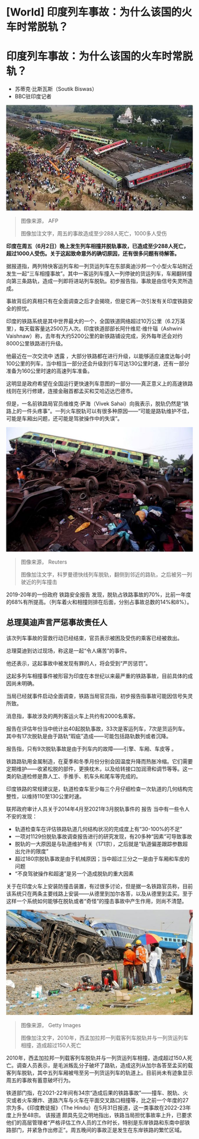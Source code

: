 # [World] 印度列车事故：为什么该国的火车时常脱轨？

#  印度列车事故：为什么该国的火车时常脱轨？

  * 苏蒂克·比斯瓦斯（Soutik Biswas） 
  * BBC驻印度记者 


![This screen grab made from AFPTV video footage taken on June 3, 2023 shows people gathering at the accident site of a three-train collision near Balasore, about 200 km \(125miles\) from the state capital Bhubaneswar in the eastern state of Odisha.](_129977184_gettyimages-1258390591-594x594-1.jpg)

> 图像来源，  AFP
>
> 图像加注文字，周五的事故造成至少288人死亡，1000多人受伤

**印度在周五（6月2日）晚上发生列车相撞并脱轨事故，已造成至少288人死亡，超过1000人受伤。关于这起致命意外的确切原因，还有很多问题有待解答。**

据报道指，两列特快客运列车和一列货运列车在东部奥迪沙邦一个小型火车站附近发生一起“三车相撞事故”。其中一客运列车撞入一列停驶的货运列车，车厢翻转撞向第三条路轨，造成一列即将进站列车脱轨。初步报告指，事故是由信号失灵所造成。

事故背后的真相只有在全面调查之后才会揭晓，但是它再一次引发有关印度铁路安全的担忧。

印度的铁路系统是其中世界最大的一个，全国铁道网络超过10万公里（6.2万英里），每天载客量达2500万人次。印度铁道部部长阿什维尼·维什瑙（Ashwini Vaishnaw）称，去年有大约5200公里的新铁路铺设完成，另外每年还会对约8000公里铁路进行升级。

他最近在一次交流中 透露  ，大部分铁路都在进行升级，以能够适应速度达每小时100公里的列车，当中相当一部分还会升级到行车可达130公里时速，还有一部分准备为160公里时速的高速列车准备。

这明显是政府希望在全国运行更快速列车意图的一部分——真正意义上的高速铁路线则在另行修建，连接金融首都孟买和艾哈迈达巴德市。

但是，一名前铁路局官员维维克·萨海（Vivek Sahai）向我表示，脱轨仍然是“铁路上的一件头疼事”。一列火车脱轨可以有很多种原因——“可能是路轨维护不佳，可能是车厢出问题，还可能是驾驶操作中的失误”。

![Belongings of passengers lie next to a damaged coach after a deadly collision of trains, in Balasore district, in the eastern state of Odisha, India, June 3, 2023](_129977185_9542a49f9c790666644509daab693bbb78a69a0b.jpg)

> 图像来源，  Reuters
>
> 图像加注文字，科罗曼德快线列车脱轨，翻侧到邻近的路轨，之后被另一列驶近的列车撞击

2019-20年的一份政府 铁路安全报告  发现，脱轨占铁路事故的70%，比前一年度的68%有所提高。（列车着火和相撞则排在后面，分别占事故总数的14%和8%）。

##  总理莫迪声言严惩事故责任人

该次列车事故的营救行动已经结束，官员表示被困及受伤的乘客已经被救出。

总理莫迪到访过现场，称这是一起“令人痛苦”的事件。

他还表示，这起事故中被发现有罪的人，将会受到“严厉惩罚”。

这起多列车相撞事件被形容为印度在本世纪以来最严重的铁路事故，目前具体的成因尚未明确。

当局已经就事件启动全面调查，铁路当局官员指，初步报告指事故可能因信号失灵所致。

消息指，事故涉及的两列客运火车上共约有2000名乘客。

报告在评估年份当中统计出40起脱轨事故，33次是客运列车，7次是货运列车。其中有17次脱轨是由于路轨“瑕疵”造成——可能包括路轨数列或者沉降。

报告指，只有9次脱轨事故是由于列车内的故障——引擎、车厢、车皮等 。

铁路路轨用金属制造，在夏季和冬季月份分别会因温度升降而热胀冷缩。它们需要定期维护——收紧松脱的部件，更换枕木，以及给转接口加润滑和调节等等。这一类的轨道检修是靠人工、手推手、机车头和尾车等完成的。

印度铁路的常规建议是，轨道检查车至少每三个月仔细检查一次轨道的几何结构完整性，以维持110至130公里时速。

联邦政府审计人员关于2014年4月至2021年3月脱轨事件的 报告  当中有一些令人不安的发现：

  * 轨道检查车在评估铁路轨道几何结构状况的完成度上有“30-100%的不足” 
  * 一项对1129份脱轨事故调查报告进行的研究发现，有20多种“因素”可导致事故 
  * 脱轨的一大原因是与轨道维护有关（171宗），之后就是“轨道偏差跟踪参数超出允许的限度” 
  * 超过180宗脱轨事故是由于机械原因；当中超过三分之一是由于车厢和车皮的问题 
  * “不良驾驶操作和超速”是另一个造成脱轨的重大因素 

关于在印度火车上安装防撞击装置，有过很多讨论，但是据一名铁路官员称，目前该系统只在两条主要线路上安装——从德里到加尔各答，以及从德里到孟买。至于这样一个系统如何能够在脱轨或者“奇怪”的撞击事故中产生作用，则尚不清楚。

![Mumbai-bound Gyaneshwari Express, which had left Kharagpur railway station, met with a fatal accident at 1.30 am between Sardiha and Khemasuli, some 20 odd kms from Kharagpur. About 13 compartments were derailed and on top of that a goods train coming from opposite direction rammed into the derailed bogey](_129977187_gettyimages-669335506-594x594.jpg)

> 图像来源，  Getty Images
>
> 图像加注文字，2010年，西孟加拉邦一列载客列车脱轨并与一列货运列车相撞，造成超过150人死亡

2010年，西孟加拉邦一列载客列车脱轨并与一列货运列车相撞，造成超过150人死亡。调查人员表示，是毛派叛乱分子破坏了路轨，造成这列从加尔各答至孟买的载客列车脱轨，其中五列车厢被甩至另一列货运列车的轨道上。目前尚未有迹象显示周五的事故有蓄意破坏行为。

铁道部门指，在2021-22年间有34宗“造成后果的铁路事故”——撞车、脱轨、火灾或者火车爆炸、道路汽车与火车在平面交叉路口相撞等，比之前一个年度的27宗为多。《印度教徒报》（The Hindu）在5月31日报道，这一类事故在2022-23年度上升至48宗。
 该报道  颇具先见之明地指出，铁路当局担忧事故率上升，已要求他们的高层管理者“严格评估工作人员的工作时长，特别是东岸铁路和东南中部铁路部门，并紧急作出修正”。周五晚间的事故正是发生在东岸铁路的繁忙区域。


